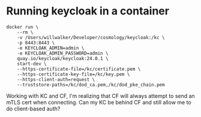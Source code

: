 # Running keycloak in a container

```console
docker run \
    --rm \
    -v /Users/willwalker/Developer/cosmology/keycloak:/kc \
    -p 8443:8443 \
    -e KEYCLOAK_ADMIN=admin \
    -e KEYCLOAK_ADMIN_PASSWORD=admin \
    quay.io/keycloak/keycloak:24.0.1 \
    start-dev \
    --https-certificate-file=/kc/certificate.pem \
    --https-certificate-key-file=/kc/key.pem \
    --https-client-auth=request \
    --truststore-paths=/kc/dod_ca.pem,/kc/dod_pke_chain.pem
```

Working with KC and CF, I'm realizing that CF will always attempt to send an mTLS cert when connecting. Can my KC be behind CF and still allow me to do client-based auth?